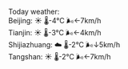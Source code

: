 Today weather:  
Beijing: ☀️ 🌡️-4°C 🌬️←7km/h  
Tianjin: ☀️ 🌡️-3°C 🌬️←4km/h  
Shijiazhuang: ☁️ 🌡️-2°C 🌬️↓5km/h  
Tangshan: ☀️ 🌡️-2°C 🌬️←7km/h  
